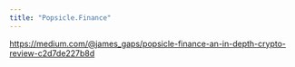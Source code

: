 ```yaml
---
title: "Popsicle.Finance"
---
```

https://medium.com/@james_gaps/popsicle-finance-an-in-depth-crypto-review-c2d7de227b8d